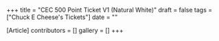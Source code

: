 +++
title = "CEC 500 Point Ticket V1 (Natural White)"
draft = false
tags = ["Chuck E Cheese's Tickets"]
date = ""

[Article]
contributors = []
gallery = []
+++